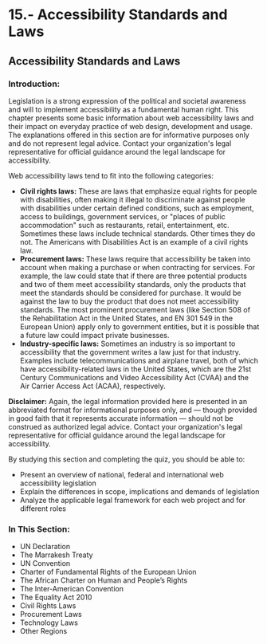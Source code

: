 # 15.- Accessibility Standards and Laws

## Accessibility Standards and Laws

### Introduction:

Legislation is a strong expression of the political and societal awareness and will to implement accessibility as a fundamental human right. This chapter presents some basic information about web accessibility laws and their impact on everyday practice of web design, development and usage. The explanations offered in this section are for informative purposes only and do not represent legal advice. Contact your organization's legal representative for official guidance around the legal landscape for accessibility.

Web accessibility laws tend to fit into the following categories:

* **Civil rights laws:** These are laws that emphasize equal rights for people with disabilities, often making it illegal to discriminate against people with disabilities under certain defined conditions, such as employment, access to buildings, government services, or "places of public accommodation" such as restaurants, retail, entertainment, etc. Sometimes these laws include technical standards. Other times they do not. The Americans with Disabilities Act is an example of a civil rights law.
* **Procurement laws:** These laws require that accessibility be taken into account when making a purchase or when contracting for services. For example, the law could state that if there are three potential products and two of them meet accessibility standards, only the products that meet the standards should be considered for purchase. It would be against the law to buy the product that does not meet accessibility standards. The most prominent procurement laws (like Section 508 of the Rehabilitation Act in the United States, and EN 301 549 in the European Union) apply only to government entities, but it is possible that a future law could impact private businesses.
* **Industry-specific laws:** Sometimes an industry is so important to accessibility that the government writes a law just for that industry. Examples include telecommunications and airplane travel, both of which have accessibility-related laws in the United States, which are the 21st Century Communications and Video Accessibility Act (CVAA) and the Air Carrier Access Act (ACAA), respectively.

**Disclaimer:** Again, the legal information provided here is presented in an abbreviated format for informational purposes only, and — though provided in good faith that it represents accurate information — should not be construed as authorized legal advice. Contact your organization's legal representative for official guidance around the legal landscape for accessibility.

By studying this section and completing the quiz, you should be able to:

* Present an overview of national, federal and international web accessibility legislation
* Explain the differences in scope, implications and demands of legislation
* Analyze the applicable legal framework for each web project and for different roles

### In This Section:

* UN Declaration
* The Marrakesh Treaty
* UN Convention
* Charter of Fundamental Rights of the European Union
* The African Charter on Human and People’s Rights
* The Inter-American Convention
* The Equality Act 2010
* Civil Rights Laws
* Procurement Laws
* Technology Laws
* Other Regions
